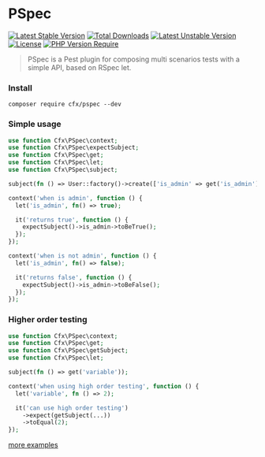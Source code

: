 # PSpec

[![Latest Stable Version](http://poser.pugx.org/cfx/pspec/v)](https://packagist.org/packages/cfx/pspec) [![Total Downloads](http://poser.pugx.org/cfx/pspec/downloads)](https://packagist.org/packages/cfx/pspec) [![Latest Unstable Version](http://poser.pugx.org/cfx/pspec/v/unstable)](https://packagist.org/packages/cfx/pspec) [![License](http://poser.pugx.org/cfx/pspec/license)](https://packagist.org/packages/cfx/pspec) [![PHP Version Require](http://poser.pugx.org/cfx/pspec/require/php)](https://packagist.org/packages/cfx/pspec)

> PSpec is a Pest plugin for composing multi scenarios tests with a simple API, based on RSpec let.

### Install
```shell
composer require cfx/pspec --dev
```

### Simple usage
```php
use function Cfx\PSpec\context;
use function Cfx\PSpec\expectSubject;
use function Cfx\PSpec\get;
use function Cfx\PSpec\let;
use function Cfx\PSpec\subject;

subject(fn () => User::factory()->create(['is_admin' => get('is_admin')]));

context('when is admin', function () {
  let('is_admin', fn() => true);

  it('returns true', function () {
    expectSubject()->is_admin->toBeTrue();
  });
}); 

context('when is not admin', function () {
  let('is_admin', fn() => false);

  it('returns false', function () {
    expectSubject()->is_admin->toBeFalse();
  });
});
```

### Higher order testing

```php
use function Cfx\PSpec\context;
use function Cfx\PSpec\get;
use function Cfx\PSpec\getSubject;
use function Cfx\PSpec\let;

subject(fn () => get('variable'));

context('when using high order testing', function () {
  let('variable', fn () => 2);

  it('can use high order testing')
    ->expect(getSubject(...))
    ->toEqual(2);
});
```

[more examples](https://github.com/coderfoxbrasil/cfx-pspec/blob/master/tests/Example.php)



